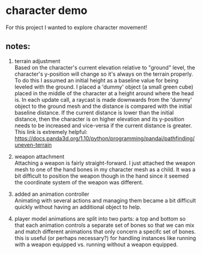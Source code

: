 # character demo    
    
For this project I wanted to explore character movement!    
    
## notes:    
    
1. terrain adjustment    
Based on the character's current elevation relative to "ground" level, the character's y-position will change so it's always on the terrain properly. To do this I assumed an initial height as a baseline value for being leveled with
the ground. I placed a 'dummy' object (a small green cube) placed in the middle of the character at a height around where the head is. In each update call, a raycast is made downwards from the 'dummy' object to the ground mesh and the distance is compared with the initial baseline distance.
If the current distance is lower than the initial distance, then the character is on higher elevation and its y-position needs to be increased and vice-versa if the current distance is greater.        
This link is extremely helpful: https://docs.panda3d.org/1.10/python/programming/pandai/pathfinding/uneven-terrain    
    
2. weapon attachment    
Attaching a weapon is fairly straight-forward. I just attached the weapon mesh to one of the hand bones in my character mesh as a child. It was a bit difficult to position the weapon though in the hand since it seemed
the coordinate system of the weapon was different.     
    
3. added an animation controller    
Animating with several actions and managing them became a bit difficult quickly without having an additional object to help.    
    
4. player model animations are split into two parts: a top and bottom so that each animation controls a separate set of bones so that we can mix and match different animations that only concern a specifc set of bones. this is useful (or perhaps necessary?) for handling instances like running with a weapon equipped vs. running without a weapon equipped.     